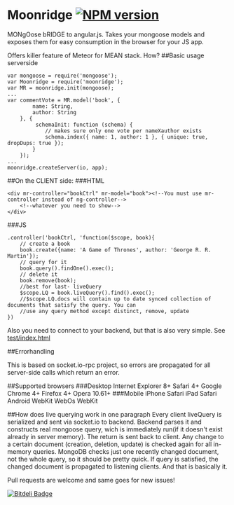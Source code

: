 Moonridge   [![NPM version](https://badge.fury.io/js/moonridge.png)](http://badge.fury.io/js/moonridge)
=========

MONgOose bRIDGE to angular.js. Takes your mongoose models and exposes them for easy consumption in the browser for your JS app.

Offers killer feature of Meteor for MEAN stack. How?
##Basic usage serverside

    var mongoose = require('mongoose');
    var Moonridge = require('moonridge');
    var MR = moonridge.init(mongoose);
    ...
    var commentVote = MR.model('book', {
            name: String,
            author: String
        }, {
             schemaInit: function (schema) {
                // makes sure only one vote per nameXauthor exists
                schema.index({ name: 1, author: 1 }, { unique: true, dropDups: true });
            }
        });
    ...
    moonridge.createServer(io, app);

##On the CLIENT side:
###HTML

    <div mr-controller="bookCtrl" mr-model="book"><!--You must use mr-controller instead of ng-controller-->
        <!--whatever you need to show-->
    </div>

###JS

    .controller('bookCtrl, 'function($scope, book){
        // create a book
        book.create({name: 'A Game of Thrones', author: 'George R. R. Martin'});
        // query for it
        book.query().findOne().exec();
        // delete it
        book.remove(book);
        //best for last- liveQuery
        $scope.LQ = book.liveQuery().find().exec();
        //$scope.LQ.docs will contain up to date synced collection of documents that satisfy the query. You can
        //use any query method except distinct, remove, update
    })
    
Also you need to connect to your backend, but that is also very simple. See [test/index.html](https://github.com/capaj/Moonridge/blob/master/test/index.html)

##Errorhandling

This is based on socket.io-rpc project, so errors are propagated for all server-side calls which return an error.

##Supported browsers
###Desktop
    Internet Explorer 8+
    Safari 4+
    Google Chrome 4+
    Firefox 4+
    Opera 10.61+
###Mobile
    iPhone Safari
    iPad Safari
    Android WebKit
    WebOs WebKit
    
##How does live querying work in one paragraph
Every client liveQuery is serialized and sent via socket.io to backend. Backend parses it and constructs real mongoose query, wich is immediately run(if it doesn't exist already in server memory). The return is sent back to client. Any change to a certain document (creation, deletion, update) is checked again for all in-memory queries. MongoDB checks just one recently changed document, not the whole query, so it should be pretty quick. If query is satisfied, the changed document is propagated to listening clients. And that is basically it.

Pull requests are welcome and same goes for new issues!

[![Bitdeli Badge](https://d2weczhvl823v0.cloudfront.net/capaj/moonridge/trend.png)](https://bitdeli.com/free "Bitdeli Badge")

